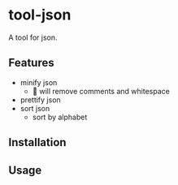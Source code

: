 # tool-json

A tool for json.

## Features

- minify json
    - :bug: will remove comments and whitespace
- prettify json
- sort json
    - sort by alphabet

## Installation

## Usage
